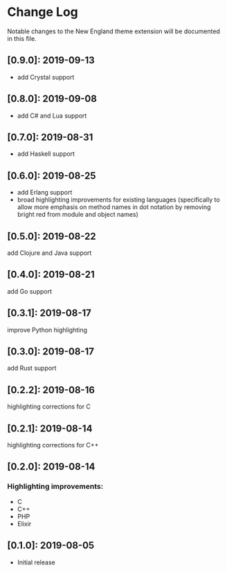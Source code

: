 # Change Log

Notable changes to the New England theme extension will be documented in this file.

## **[0.9.0]:** 2019-09-13
- add Crystal support

## **[0.8.0]:** 2019-09-08
- add C# and Lua support

## **[0.7.0]:** 2019-08-31
- add Haskell support

## **[0.6.0]:** 2019-08-25
- add Erlang support
- broad highlighting improvements for existing languages (specifically to allow more emphasis on method names in dot notation by removing bright red from module and object names)

## **[0.5.0]:** 2019-08-22
add Clojure and Java support

## **[0.4.0]:** 2019-08-21
add Go support

## **[0.3.1]:** 2019-08-17
improve Python highlighting

## **[0.3.0]:** 2019-08-17
add Rust support

## **[0.2.2]:** 2019-08-16
highlighting corrections for C

## **[0.2.1]:** 2019-08-14
highlighting corrections for C++

## **[0.2.0]:** 2019-08-14

### Highlighting improvements:

- C
- C++
- PHP
- Elixir

## **[0.1.0]:** 2019-08-05

- Initial release
